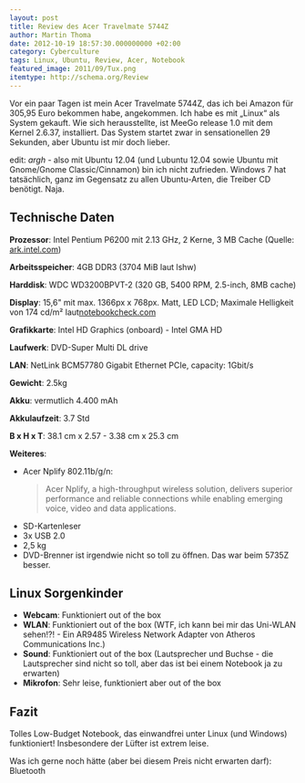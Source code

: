 ```yaml
---
layout: post
title: Review des Acer Travelmate 5744Z
author: Martin Thoma
date: 2012-10-19 18:57:30.000000000 +02:00
category: Cyberculture
tags: Linux, Ubuntu, Review, Acer, Notebook
featured_image: 2011/09/Tux.png
itemtype: http://schema.org/Review
---
```

Vor ein paar Tagen ist mein <span itemprop="name">Acer Travelmate 5744Z</span>, das ich bei Amazon für <span itemprop="offers" itemscope itemtype="http://schema.org/Offer"><span itemprop="price">305,95</span> <span itemprop="priceCurrency">Euro</span></span> bekommen habe, angekommen. Ich habe es mit &bdquo;Linux&ldquo; als System gekauft. Wie sich herausstellte, ist MeeGo release 1.0 mit dem Kernel 2.6.37, installiert. Das System startet zwar in sensationellen 29 Sekunden, aber Ubuntu ist mir doch lieber.

edit: *argh* - also mit Ubuntu 12.04 (und Lubuntu 12.04 sowie Ubuntu mit Gnome/Gnome Classic/Cinnamon) bin ich nicht zufrieden. Windows 7 hat tatsächlich, ganz im Gegensatz zu allen Ubuntu-Arten, die Treiber CD benötigt. Naja.

## Technische Daten ##
<strong>Prozessor</strong>: Intel Pentium P6200 mit 2.13 GHz, 2 Kerne, 3 MB Cache (Quelle: <a href="http://ark.intel.com/products/50176/Intel-Pentium-Processor-P6200-3M-Cache-2_13-GHz">ark.intel.com</a>)

<strong>Arbeitsspeicher</strong>: 4GB DDR3 (3704 MiB laut lshw)

<strong>Harddisk</strong>: WDC WD3200BPVT-2 (320 GB, 5400 RPM, 2.5-inch, 8MB cache)

<strong>Display</strong>: 15,6" mit max. 1366px x 768px. Matt, LED LCD; Maximale Helligkeit von 174 cd/m² laut[notebookcheck.com](http://www.notebookcheck.com/Test-Acer-TravelMate-5744Z-P624G50Mikk-Notebook.71588.0.html)

<strong>Grafikkarte</strong>: Intel HD Graphics (onboard) - Intel GMA HD

<strong>Laufwerk</strong>: DVD-Super Multi DL drive

<strong>LAN</strong>: NetLink BCM57780 Gigabit Ethernet PCIe, capacity: 1Gbit/s

<strong>Gewicht</strong>: 2.5kg

<strong>Akku</strong>: vermutlich 4.400 mAh

<strong>Akkulaufzeit</strong>: 3.7 Std

<strong>B x H x T</strong>: 38.1 cm x 2.57 - 3.38 cm x 25.3 cm

<strong>Weiteres</strong>:
<ul>
  <li>Acer Nplify 802.11b/g/n:
<blockquote>Acer Nplify, a high-throughput wireless solution, delivers superior performance and reliable connections while enabling emerging voice, video and data applications.</blockquote>
</li>
  <li>SD-Kartenleser</li>
  <li>3x USB 2.0</li>
  <li>2,5 kg</li>
  <li>DVD-Brenner ist irgendwie nicht so toll zu öffnen. Das war beim 5735Z besser.</li>
</ul>

## Linux Sorgenkinder ##
<ul>
  <li><strong>Webcam</strong>: Funktioniert out of the box</li>
  <li><strong>WLAN</strong>: Funktioniert out of the box (WTF, ich kann bei mir das Uni-WLAN sehen!?! - Ein AR9485 Wireless Network Adapter von Atheros Communications Inc.)</li>
  <li><strong>Sound</strong>: Funktioniert out of the box (Lautsprecher und Buchse - die Lautsprecher sind nicht so toll, aber das ist bei einem Notebook ja zu erwarten)</li>
  <li><strong>Mikrofon</strong>: Sehr leise, funktioniert aber out of the box</li>
</ul>

<h2>Fazit</h2>
Tolles Low-Budget Notebook, das einwandfrei unter Linux (und Windows) funktioniert!
Insbesondere der Lüfter ist extrem leise.

Was ich gerne noch hätte (aber bei diesem Preis nicht erwarten darf): Bluetooth

